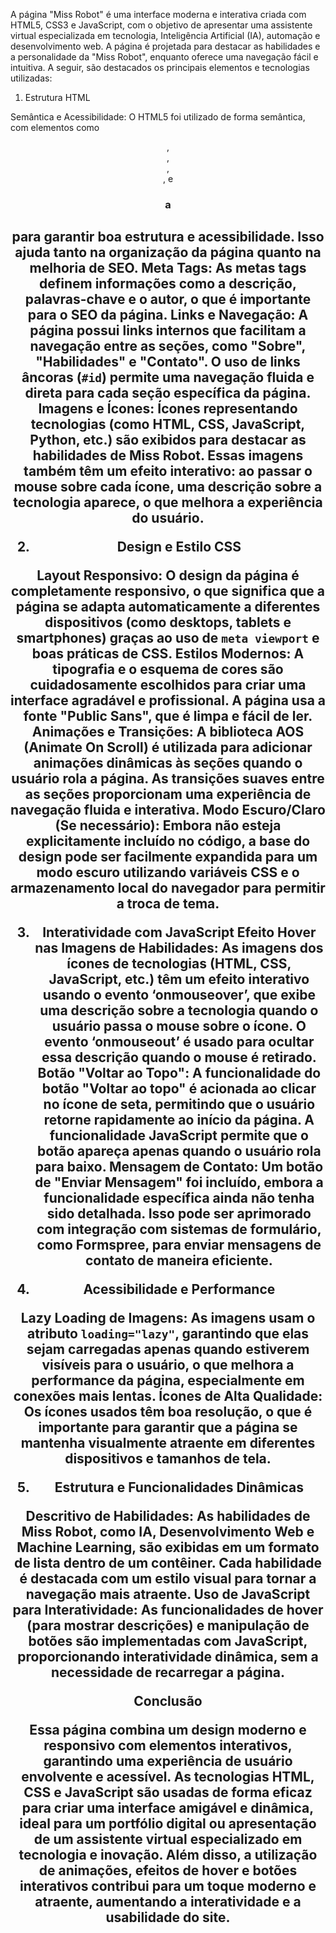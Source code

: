 A página "Miss Robot" é uma interface moderna e interativa criada com HTML5, CSS3 e JavaScript, com o objetivo de apresentar uma assistente virtual especializada em tecnologia, Inteligência Artificial (IA), automação e desenvolvimento web. A página é projetada para destacar as habilidades e a personalidade da "Miss Robot", enquanto oferece uma navegação fácil e intuitiva. A seguir, são destacados os principais elementos e tecnologias utilizadas:

1. Estrutura HTML

Semântica e Acessibilidade: O HTML5 foi utilizado de forma semântica, com elementos como <header>, <section>, <footer>, <nav>, e <h1> a <h2> para garantir boa estrutura e acessibilidade. Isso ajuda tanto na organização da página quanto na melhoria de SEO.
Meta Tags: As metas tags definem informações como a descrição, palavras-chave e o autor, o que é importante para o SEO da página.
Links e Navegação: A página possui links internos que facilitam a navegação entre as seções, como "Sobre", "Habilidades" e "Contato". O uso de links âncoras (`#id`) permite uma navegação fluida e direta para cada seção específica da página.
Imagens e Ícones: Ícones representando tecnologias (como HTML, CSS, JavaScript, Python, etc.) são exibidos para destacar as habilidades de Miss Robot. Essas imagens também têm um efeito interativo: ao passar o mouse sobre cada ícone, uma descrição sobre a tecnologia aparece, o que melhora a experiência do usuário.

2. Design e Estilo CSS

Layout Responsivo: O design da página é completamente responsivo, o que significa que a página se adapta automaticamente a diferentes dispositivos (como desktops, tablets e smartphones) graças ao uso de `meta viewport` e boas práticas de CSS.
Estilos Modernos: A tipografia e o esquema de cores são cuidadosamente escolhidos para criar uma interface agradável e profissional. A página usa a fonte "Public Sans", que é limpa e fácil de ler.
Animações e Transições: A biblioteca AOS (Animate On Scroll) é utilizada para adicionar animações dinâmicas às seções quando o usuário rola a página. As transições suaves entre as seções proporcionam uma experiência de navegação fluida e interativa.
Modo Escuro/Claro (Se necessário): Embora não esteja explicitamente incluído no código, a base do design pode ser facilmente expandida para um modo escuro utilizando variáveis CSS e o armazenamento local do navegador para permitir a troca de tema.

3. Interatividade com JavaScript
Efeito Hover nas Imagens de Habilidades: As imagens dos ícones de tecnologias (HTML, CSS, JavaScript, etc.) têm um efeito interativo usando o evento ‘onmouseover’, que exibe uma descrição sobre a tecnologia quando o usuário passa o mouse sobre o ícone. O evento ‘onmouseout’ é usado para ocultar essa descrição quando o mouse é retirado.
Botão "Voltar ao Topo": A funcionalidade do botão "Voltar ao topo" é acionada ao clicar no ícone de seta, permitindo que o usuário retorne rapidamente ao início da página. A funcionalidade JavaScript permite que o botão apareça apenas quando o usuário rola para baixo.
Mensagem de Contato: Um botão de "Enviar Mensagem" foi incluído, embora a funcionalidade específica ainda não tenha sido detalhada. Isso pode ser aprimorado com integração com sistemas de formulário, como Formspree, para enviar mensagens de contato de maneira eficiente.

4. Acessibilidade e Performance

Lazy Loading de Imagens: As imagens usam o atributo `loading="lazy"`, garantindo que elas sejam carregadas apenas quando estiverem visíveis para o usuário, o que melhora a performance da página, especialmente em conexões mais lentas.
Ícones de Alta Qualidade: Os ícones usados têm boa resolução, o que é importante para garantir que a página se mantenha visualmente atraente em diferentes dispositivos e tamanhos de tela.
   
5. Estrutura e Funcionalidades Dinâmicas

Descritivo de Habilidades: As habilidades de Miss Robot, como IA, Desenvolvimento Web e Machine Learning, são exibidas em um formato de lista dentro de um contêiner. Cada habilidade é destacada com um estilo visual para tornar a navegação mais atraente.
Uso de JavaScript para Interatividade: As funcionalidades de hover (para mostrar descrições) e manipulação de botões são implementadas com JavaScript, proporcionando interatividade dinâmica, sem a necessidade de recarregar a página.

Conclusão

Essa página combina um design moderno e responsivo com elementos interativos, garantindo uma experiência de usuário envolvente e acessível. As tecnologias HTML, CSS e JavaScript são usadas de forma eficaz para criar uma interface amigável e dinâmica, ideal para um portfólio digital ou apresentação de um assistente virtual especializado em tecnologia e inovação. Além disso, a utilização de animações, efeitos de hover e botões interativos contribui para um toque moderno e atraente, aumentando a interatividade e a usabilidade do site.

